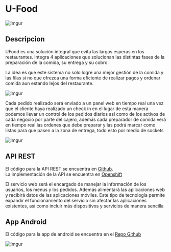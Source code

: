 # U-Food

![Imgur](http://i.imgur.com/TczM920.jpg)

## Descripcion
UFood es una solución integral que evita las largas esperas en los restaurantes.
Integra 4 aplicaciones que solucionan las distintas fases de la preparación de la comida, su entrega y su cobro.

La idea es que este sistema no solo logre una mejor gestión de la comida y las filas si no que ofrezca una forma eficiente de realizar pagos y ordenar comida aun estando lejos del restaurante.


![Imgur](http://i.imgur.com/h3tcaA0.jpg)


Cada pedido realizado será enviado a un panel web en tiempo real una vez que el cliente haya realizado un check in en el lugar de esta manera podemos llevar un control de los pedidos diarios así como de los activos de cada negocio por parte del cajero, además cada preparador de comida verá en tiempo real las ordenes que debe preparar y las podrá marcar como listas para que pasen a la zona de entrega, todo esto por medio de sockets

![Imgur](http://i.imgur.com/IGia2gP.jpg)


## API REST
El código para la API REST se encuentra en [Github](https://github.com/siulpolb/PayU).  
La implementación de la API se encuentra en [Openshift](http://payu-siulpolb.rhcloud.com/api/)

El servicio web será el encargado de manejar la información de los usuarios, los menus y los pedidos.
Además alimentará las aplicaciones web y recibirá datos de las aplicaciones móviles. Este tipo de tecnología permite expandir el funcionamiento del servicio sin afectar las aplicaciones existentes, así como incluir más dispositivos y servicios de manera sencilla


## App Android
El código para la app de android se encuentra en el [Repo Github](https://github.com/javpoblano/payu-android)

![Imgur](http://i.imgur.com/djZH5qe.jpg)

